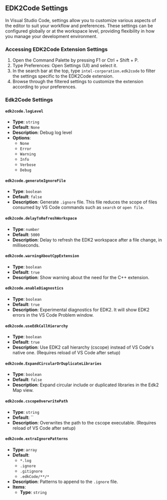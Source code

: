 ## EDK2Code Settings

In Visual Studio Code, settings allow you to customize various aspects of the editor to suit your workflow and preferences. These settings can be configured globally or at the workspace level, providing flexibility in how you manage your development environment.

### Accessing EDK2Code Extension Settings

1. Open the Command Palette by pressing F1 or Ctrl + Shift + P.
2. Type Preferences: Open Settings (UI) and select it.
3. In the search bar at the top, type `intel-corporation.edk2code` to filter the settings specific to the EDK2Code extension.
4. Browse through the filtered settings to customize the extension according to your preferences.

### Edk2Code Settings

#### `edk2code.logLevel`
- **Type**: `string`
- **Default**: `None`
- **Description**: Debug log level
- **Options**:
  - `None`
  - `Error`
  - `Warning`
  - `Info`
  - `Verbose`
  - `Debug`

#### `edk2code.generateIgnoreFile`
- **Type**: `boolean`
- **Default**: `false`
- **Description**: Generate `.ignore` file. This file reduces the scope of files consumed by VS Code commands such as `search` or `open file`.

#### `edk2code.delayToRefreshWorkspace`
- **Type**: `number`
- **Default**: `5000`
- **Description**: Delay to refresh the EDK2 workspace after a file change, in milliseconds.

#### `edk2code.warningAboutCppExtension`
- **Type**: `boolean`
- **Default**: `true`
- **Description**: Show warning about the need for the C++ extension.

#### `edk2code.enableDiagnostics`
- **Type**: `boolean`
- **Default**: `true`
- **Description**: Experimental diagnostics for EDK2. It will show EDK2 errors in the VS Code Problem window.

#### `edk2code.useEdkCallHierarchy`
- **Type**: `boolean`
- **Default**: `true`
- **Description**: Use EDK2 call hierarchy (cscope) instead of VS Code's native one. (Requires reload of VS Code after setup)

#### `edk2code.ExpandCircularOrDuplicateLibraries`
- **Type**: `boolean`
- **Default**: `false`
- **Description**: Expand circular include or duplicated libraries in the Edk2 Map view.

#### `edk2code.cscopeOverwritePath`
- **Type**: `string`
- **Default**: ``
- **Description**: Overwrites the path to the cscope executable. (Requires reload of VS Code after setup)

#### `edk2code.extraIgnorePatterns`
- **Type**: `array`
- **Default**: 
  - `*.log`
  - `.ignore`
  - `.gitignore`
  - `.edkCode/**/*`
- **Description**: Patterns to append to the `.ignore` file.
- **Items**:
  - **Type**: `string`
